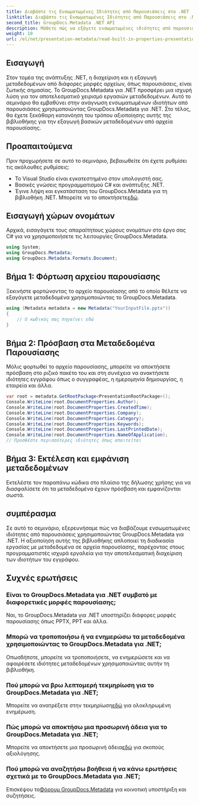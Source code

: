 ```yaml
---
title: Διαβάστε τις Ενσωματωμένες Ιδιότητες από Παρουσιάσεις στο .NET
linktitle: Διαβάστε τις Ενσωματωμένες Ιδιότητες από Παρουσιάσεις στο .NET
second_title: GroupDocs.Metadata .NET API
description: Μάθετε πώς να εξάγετε ενσωματωμένες ιδιότητες από παρουσιάσεις χρησιμοποιώντας το GroupDocs.Metadata για .NET σε αυτό το ολοκληρωμένο σεμινάριο.
weight: 10
url: /el/net/presentation-metadata/read-built-in-properties-presentations/
---
```

## Εισαγωγή
Στον τομέα της ανάπτυξης .NET, η διαχείριση και η εξαγωγή μεταδεδομένων από διάφορες μορφές αρχείων, όπως παρουσιάσεις, είναι ζωτικής σημασίας. Το GroupDocs.Metadata για .NET προσφέρει μια ισχυρή λύση για τον αποτελεσματικό χειρισμό εργασιών μεταδεδομένων. Αυτό το σεμινάριο θα εμβαθύνει στην ανάγνωση ενσωματωμένων ιδιοτήτων από παρουσιάσεις χρησιμοποιώντας GroupDocs.Metadata για .NET. Στο τέλος, θα έχετε ξεκάθαρη κατανόηση του τρόπου αξιοποίησης αυτής της βιβλιοθήκης για την εξαγωγή βασικών μεταδεδομένων από αρχεία παρουσίασης.
## Προαπαιτούμενα
Πριν προχωρήσετε σε αυτό το σεμινάριο, βεβαιωθείτε ότι έχετε ρυθμίσει τις ακόλουθες ρυθμίσεις:
- Το Visual Studio είναι εγκατεστημένο στον υπολογιστή σας.
- Βασικές γνώσεις προγραμματισμού C# και ανάπτυξης .NET.
-  Έγινε λήψη και εγκατάσταση του GroupDocs.Metadata για τη βιβλιοθήκη .NET. Μπορείτε να το αποκτήσετε[εδώ](https://releases.groupdocs.com/metadata/net/).

## Εισαγωγή χώρων ονομάτων
Αρχικά, εισαγάγετε τους απαραίτητους χώρους ονομάτων στο έργο σας C# για να χρησιμοποιήσετε τις λειτουργίες GroupDocs.Metadata.
```csharp
using System;
using GroupDocs.Metadata;
using GroupDocs.Metadata.Formats.Document;
```
## Βήμα 1: Φόρτωση αρχείου παρουσίασης
Ξεκινήστε φορτώνοντας το αρχείο παρουσίασης από το οποίο θέλετε να εξαγάγετε μεταδεδομένα χρησιμοποιώντας το GroupDocs.Metadata.
```csharp
using (Metadata metadata = new Metadata("YourInputFile.pptx"))
{
    // Ο κωδικός σας πηγαίνει εδώ
}
```
## Βήμα 2: Πρόσβαση στα Μεταδεδομένα Παρουσίασης
Μόλις φορτωθεί το αρχείο παρουσίασης, μπορείτε να αποκτήσετε πρόσβαση στο ριζικό πακέτο του και στη συνέχεια να ανακτήσετε ιδιότητες εγγράφου όπως ο συγγραφέας, η ημερομηνία δημιουργίας, η εταιρεία και άλλα.
```csharp
var root = metadata.GetRootPackage<PresentationRootPackage>();
Console.WriteLine(root.DocumentProperties.Author);
Console.WriteLine(root.DocumentProperties.CreatedTime);
Console.WriteLine(root.DocumentProperties.Company);
Console.WriteLine(root.DocumentProperties.Category);
Console.WriteLine(root.DocumentProperties.Keywords);
Console.WriteLine(root.DocumentProperties.LastPrintedDate);
Console.WriteLine(root.DocumentProperties.NameOfApplication);
// Προσθέστε περισσότερες ιδιότητες όπως απαιτείται
```
## Βήμα 3: Εκτέλεση και εμφάνιση μεταδεδομένων
Εκτελέστε τον παραπάνω κώδικα στο πλαίσιο της δήλωσης χρήσης για να διασφαλίσετε ότι τα μεταδεδομένα έχουν πρόσβαση και εμφανίζονται σωστά.

## συμπέρασμα
Σε αυτό το σεμινάριο, εξερευνήσαμε πώς να διαβάζουμε ενσωματωμένες ιδιότητες από παρουσιάσεις χρησιμοποιώντας GroupDocs.Metadata για .NET. Η αξιοποίηση αυτής της βιβλιοθήκης απλοποιεί τη διαδικασία εργασίας με μεταδεδομένα σε αρχεία παρουσίασης, παρέχοντας στους προγραμματιστές ισχυρά εργαλεία για την αποτελεσματική διαχείριση των ιδιοτήτων του εγγράφου.

## Συχνές ερωτήσεις
### Είναι το GroupDocs.Metadata για .NET συμβατό με διαφορετικές μορφές παρουσίασης;
Ναι, το GroupDocs.Metadata για .NET υποστηρίζει διάφορες μορφές παρουσίασης όπως PPTX, PPT και άλλα.
### Μπορώ να τροποποιήσω ή να ενημερώσω τα μεταδεδομένα χρησιμοποιώντας το GroupDocs.Metadata για .NET;
Οπωσδήποτε, μπορείτε να τροποποιήσετε, να ενημερώσετε και να αφαιρέσετε ιδιότητες μεταδεδομένων χρησιμοποιώντας αυτήν τη βιβλιοθήκη.
### Πού μπορώ να βρω λεπτομερή τεκμηρίωση για το GroupDocs.Metadata για .NET;
 Μπορείτε να ανατρέξετε στην τεκμηρίωση[εδώ](https://tutorials.groupdocs.com/metadata/net/) για ολοκληρωμένη ενημέρωση.
### Πώς μπορώ να αποκτήσω μια προσωρινή άδεια για το GroupDocs.Metadata για .NET;
 Μπορείτε να αποκτήσετε μια προσωρινή άδεια[εδώ](https://purchase.groupdocs.com/temporary-license/) για σκοπούς αξιολόγησης.
### Πού μπορώ να αναζητήσω βοήθεια ή να κάνω ερωτήσεις σχετικά με το GroupDocs.Metadata για .NET;
 Επισκέψου το[Φόρουμ GroupDocs.Metadata](https://forum.groupdocs.com/c/metadata/14) για κοινοτική υποστήριξη και συζητήσεις.